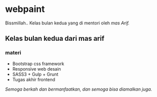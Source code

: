 # webpaint

Bissmillah..
Kelas bulan kedua yang di mentori oleh <em>mas Arif.</em>

## Kelas bulan kedua dari mas arif
### materi
- Bootstrap css framework
- Responsive web desain
- SASS3 + Gulp + Grunt
- Tugas akhir frontend

<i> Semoga berkah dan bermanfaatkan, dan semoga bisa diamalkan juga. </i> 
